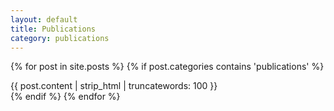 ```yaml
---
layout: default
title: Publications
category: publications
---
```

{% for post in site.posts %}
{% if post.categories contains 'publications' %}
<div class="entry">
{{ post.content | strip_html | truncatewords: 100 }}
</div>
{% endif %}
{% endfor %}

